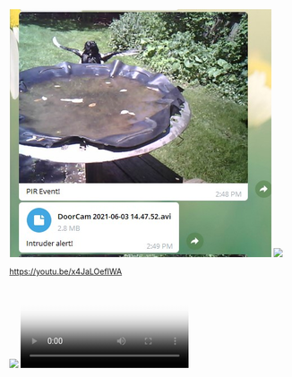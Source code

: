 
<img src="./magpie.jpg">
<img src="./DoorCam 2021-06-03 14.47.52.avi">

https://youtu.be/x4JaLOefIWA

<img src="https://youtu.be/x4JaLOefIWA">

  <video controls="true" allowfullscreen="true" poster="./magpie.jpg">
    <source src="./DoorCam 2021-06-03 14.47.52.avi" type="video/avi">
  </video>
